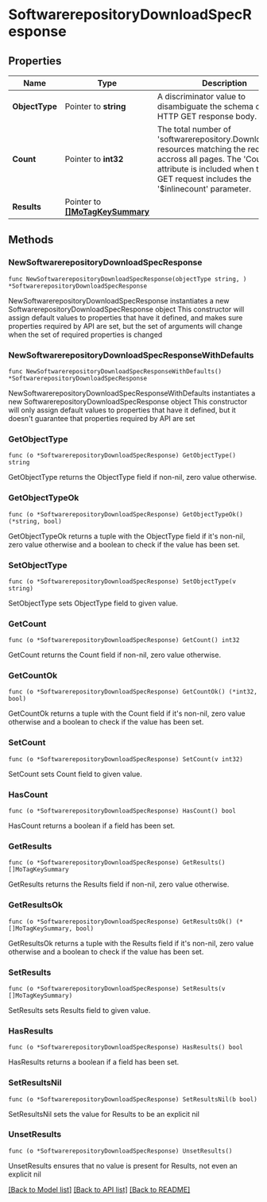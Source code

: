 # SoftwarerepositoryDownloadSpecResponse

## Properties

Name | Type | Description | Notes
------------ | ------------- | ------------- | -------------
**ObjectType** | Pointer to **string** | A discriminator value to disambiguate the schema of a HTTP GET response body. | 
**Count** | Pointer to **int32** | The total number of &#39;softwarerepository.DownloadSpec&#39; resources matching the request, accross all pages. The &#39;Count&#39; attribute is included when the HTTP GET request includes the &#39;$inlinecount&#39; parameter. | [optional] 
**Results** | Pointer to [**[]MoTagKeySummary**](MoTagKeySummary.md) |  | [optional] 

## Methods

### NewSoftwarerepositoryDownloadSpecResponse

`func NewSoftwarerepositoryDownloadSpecResponse(objectType string, ) *SoftwarerepositoryDownloadSpecResponse`

NewSoftwarerepositoryDownloadSpecResponse instantiates a new SoftwarerepositoryDownloadSpecResponse object
This constructor will assign default values to properties that have it defined,
and makes sure properties required by API are set, but the set of arguments
will change when the set of required properties is changed

### NewSoftwarerepositoryDownloadSpecResponseWithDefaults

`func NewSoftwarerepositoryDownloadSpecResponseWithDefaults() *SoftwarerepositoryDownloadSpecResponse`

NewSoftwarerepositoryDownloadSpecResponseWithDefaults instantiates a new SoftwarerepositoryDownloadSpecResponse object
This constructor will only assign default values to properties that have it defined,
but it doesn't guarantee that properties required by API are set

### GetObjectType

`func (o *SoftwarerepositoryDownloadSpecResponse) GetObjectType() string`

GetObjectType returns the ObjectType field if non-nil, zero value otherwise.

### GetObjectTypeOk

`func (o *SoftwarerepositoryDownloadSpecResponse) GetObjectTypeOk() (*string, bool)`

GetObjectTypeOk returns a tuple with the ObjectType field if it's non-nil, zero value otherwise
and a boolean to check if the value has been set.

### SetObjectType

`func (o *SoftwarerepositoryDownloadSpecResponse) SetObjectType(v string)`

SetObjectType sets ObjectType field to given value.


### GetCount

`func (o *SoftwarerepositoryDownloadSpecResponse) GetCount() int32`

GetCount returns the Count field if non-nil, zero value otherwise.

### GetCountOk

`func (o *SoftwarerepositoryDownloadSpecResponse) GetCountOk() (*int32, bool)`

GetCountOk returns a tuple with the Count field if it's non-nil, zero value otherwise
and a boolean to check if the value has been set.

### SetCount

`func (o *SoftwarerepositoryDownloadSpecResponse) SetCount(v int32)`

SetCount sets Count field to given value.

### HasCount

`func (o *SoftwarerepositoryDownloadSpecResponse) HasCount() bool`

HasCount returns a boolean if a field has been set.

### GetResults

`func (o *SoftwarerepositoryDownloadSpecResponse) GetResults() []MoTagKeySummary`

GetResults returns the Results field if non-nil, zero value otherwise.

### GetResultsOk

`func (o *SoftwarerepositoryDownloadSpecResponse) GetResultsOk() (*[]MoTagKeySummary, bool)`

GetResultsOk returns a tuple with the Results field if it's non-nil, zero value otherwise
and a boolean to check if the value has been set.

### SetResults

`func (o *SoftwarerepositoryDownloadSpecResponse) SetResults(v []MoTagKeySummary)`

SetResults sets Results field to given value.

### HasResults

`func (o *SoftwarerepositoryDownloadSpecResponse) HasResults() bool`

HasResults returns a boolean if a field has been set.

### SetResultsNil

`func (o *SoftwarerepositoryDownloadSpecResponse) SetResultsNil(b bool)`

 SetResultsNil sets the value for Results to be an explicit nil

### UnsetResults
`func (o *SoftwarerepositoryDownloadSpecResponse) UnsetResults()`

UnsetResults ensures that no value is present for Results, not even an explicit nil

[[Back to Model list]](../README.md#documentation-for-models) [[Back to API list]](../README.md#documentation-for-api-endpoints) [[Back to README]](../README.md)


